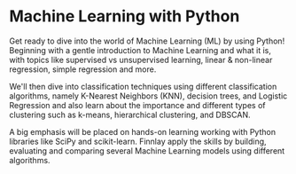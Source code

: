 # Machine Learning with Python

Get ready to dive into the world of Machine Learning (ML) by using Python! Beginning with a gentle introduction to Machine Learning and what it is, with topics like supervised vs unsupervised learning, linear & non-linear regression, simple regression and more.  

We'll then dive into classification techniques using different classification algorithms, namely K-Nearest Neighbors (KNN), decision trees, and Logistic Regression and also learn about the importance and different types of clustering such as k-means, hierarchical clustering, and DBSCAN. 

A big emphasis will be placed on hands-on learning working with Python libraries like SciPy and scikit-learn. Finnlay apply the skills by building, evaluating and comparing several Machine Learning models using different algorithms.  
